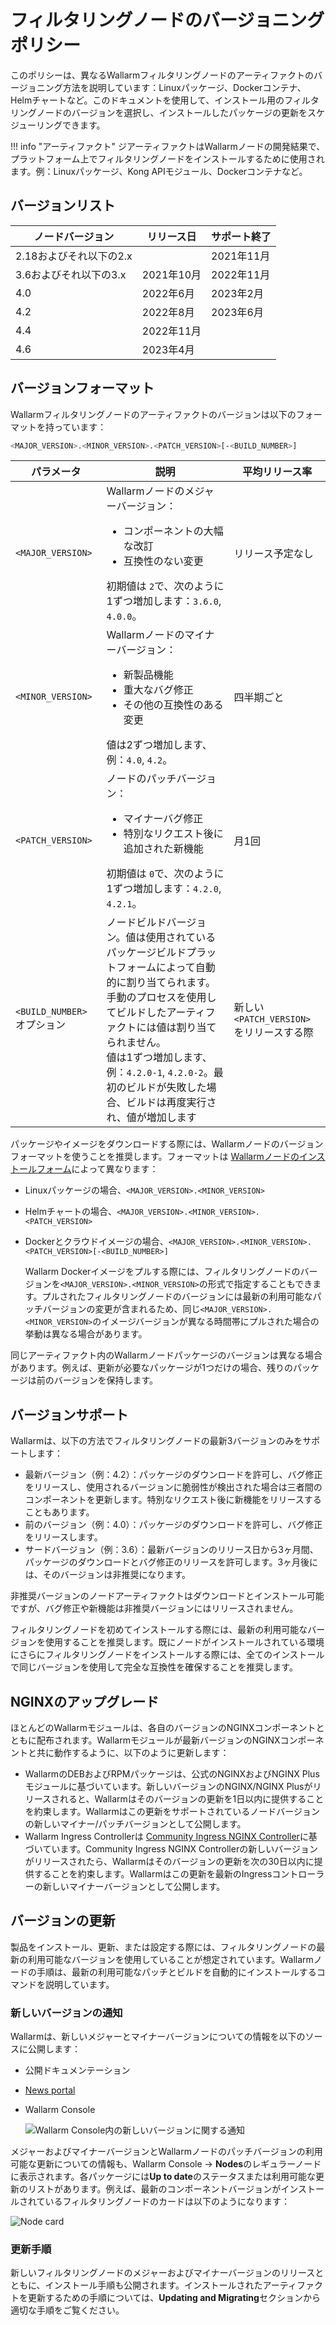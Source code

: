 # フィルタリングノードのバージョニングポリシー

このポリシーは、異なるWallarmフィルタリングノードのアーティファクトのバージョニング方法を説明しています：Linuxパッケージ、Dockerコンテナ、Helmチャートなど。このドキュメントを使用して、インストール用のフィルタリングノードのバージョンを選択し、インストールしたパッケージの更新をスケジューリングできます。

!!! info "アーティファクト"
    ジアーティファクトはWallarmノードの開発結果で、プラットフォーム上でフィルタリングノードをインストールするために使用されます。例：Linuxパッケージ、Kong APIモジュール、Dockerコンテナなど。

## バージョンリスト

| ノードバージョン | リリース日   | サポート終了 |
|------------------|----------------|---------------|
|2.18およびそれ以下の2.x|                | 2021年11月 |
| 3.6およびそれ以下の3.x| 2021年10月   | 2022年11月 |
| 4.0              | 2022年6月      | 2023年2月 |
| 4.2              | 2022年8月    | 2023年6月     |
| 4.4              | 2022年11月  |               |
| 4.6              | 2023年4月     |               |

## バージョンフォーマット

Wallarmフィルタリングノードのアーティファクトのバージョンは以下のフォーマットを持っています：

```bash
<MAJOR_VERSION>.<MINOR_VERSION>.<PATCH_VERSION>[-<BUILD_NUMBER>]
```

| パラメータ                | 説明                                                                                                                                                                                                                                                                                                         | 平均リリース率            |
|--------------------------------|------------------------------------------------------------------------------------------------------------------------------------------------------------------------------------------------------------------------------------------------------------------------------------------------------------------|--------------------------------------|
| `<MAJOR_VERSION>`              | Wallarmノードのメジャーバージョン：<ul><li>コンポーネントの大幅な改訂</li><li>互換性のない変更</li></ul>初期値は `2`で、次のように1ずつ増加します：`3.6.0`, `4.0.0`。                                                                                                                                             | リリース予定なし           |
| `<MINOR_VERSION>`              | Wallarmノードのマイナーバージョン：<ul><li>新製品機能</li><li>重大なバグ修正</li><li>その他の互換性のある変更</li></ul>値は2ずつ増加します、例：`4.0`, `4.2`。                                                                                                                | 四半期ごと                   |
| `<PATCH_VERSION>`              | ノードのパッチバージョン：<ul><li>マイナーバグ修正</li><li>特別なリクエスト後に追加された新機能</li></ul>初期値は `0`で、次のように1ずつ増加します：`4.2.0`, `4.2.1`。                                                                                                                                         | 月1回                       |
| `<BUILD_NUMBER>` オプション | ノードビルドバージョン。値は使用されているパッケージビルドプラットフォームによって自動的に割り当てられます。手動のプロセスを使用してビルドしたアーティファクトには値は割り当てられません。<br />値は1ずつ増加します、例：`4.2.0-1`, `4.2.0-2`。最初のビルドが失敗した場合、ビルドは再度実行され、値が増加します  | 新しい`<PATCH_VERSION>`をリリースする際|

パッケージやイメージをダウンロードする際には、Wallarmノードのバージョンフォーマットを使うことを推奨します。フォーマットは [Wallarmノードのインストールフォーム](../installation/supported-deployment-options.md)によって異なります：

* Linuxパッケージの場合、`<MAJOR_VERSION>.<MINOR_VERSION>`
* Helmチャートの場合、`<MAJOR_VERSION>.<MINOR_VERSION>.<PATCH_VERSION>`
* Dockerとクラウドイメージの場合、`<MAJOR_VERSION>.<MINOR_VERSION>.<PATCH_VERSION>[-<BUILD_NUMBER>]`

    Wallarm Dockerイメージをプルする際には、フィルタリングノードのバージョンを`<MAJOR_VERSION>.<MINOR_VERSION>`の形式で指定することもできます。プルされたフィルタリングノードのバージョンには最新の利用可能なパッチバージョンの変更が含まれるため、同じ`<MAJOR_VERSION>.<MINOR_VERSION>`のイメージバージョンが異なる時間帯にプルされた場合の挙動は異なる場合があります。

同じアーティファクト内のWallarmノードパッケージのバージョンは異なる場合があります。例えば、更新が必要なパッケージが1つだけの場合、残りのパッケージは前のバージョンを保持します。

## バージョンサポート

Wallarmは、以下の方法でフィルタリングノードの最新3バージョンのみをサポートします：

* 最新バージョン（例：4.2）：パッケージのダウンロードを許可し、バグ修正をリリースし、使用されるバージョンに脆弱性が検出された場合は三者間のコンポーネントを更新します。特別なリクエスト後に新機能をリリースすることもあります。
* 前のバージョン（例：4.0）：パッケージのダウンロードを許可し、バグ修正をリリースします。
* サードバージョン（例：3.6）：最新バージョンのリリース日から3ヶ月間、パッケージのダウンロードとバグ修正のリリースを許可します。3ヶ月後には、そのバージョンは非推奨になります。

非推奨バージョンのノードアーティファクトはダウンロードとインストール可能ですが、バグ修正や新機能は非推奨バージョンにはリリースされません。

フィルタリングノードを初めてインストールする際には、最新の利用可能なバージョンを使用することを推奨します。既にノードがインストールされている環境にさらにフィルタリングノードをインストールする際には、全てのインストールで同じバージョンを使用して完全な互換性を確保することを推奨します。

## NGINXのアップグレード

ほとんどのWallarmモジュールは、各自のバージョンのNGINXコンポーネントとともに配布されます。Wallarmモジュールが最新バージョンのNGINXコンポーネントと共に動作するように、以下のように更新します：

* WallarmのDEBおよびRPMパッケージは、公式のNGINXおよびNGINX Plusモジュールに基づいています。新しいバージョンのNGINX/NGINX Plusがリリースされると、Wallarmはそのバージョンの更新を1日以内に提供することを約束します。Wallarmはこの更新をサポートされているノードバージョンの新しいマイナー/パッチバージョンとして公開します。
* Wallarm Ingress Controllerは [Community Ingress NGINX Controller](https://github.com/kubernetes/ingress-nginx)に基づいています。Community Ingress NGINX Controllerの新しいバージョンがリリースされたら、Wallarmはそのバージョンの更新を次の30日以内に提供することを約束します。Wallarmはこの更新を最新のIngressコントローラーの新しいマイナーバージョンとして公開します。

## バージョンの更新

製品をインストール、更新、または設定する際には、フィルタリングノードの最新の利用可能なバージョンを使用していることが想定されています。Wallarmノードの手順は、最新の利用可能なパッチとビルドを自動的にインストールするコマンドを説明しています。

### 新しいバージョンの通知

Wallarmは、新しいメジャーとマイナーバージョンについての情報を以下のソースに公開します：

* 公開ドキュメンテーション
* [News portal](https://changelog.wallarm.com/)
* Wallarm Console

    ![Wallarm Console内の新しいバージョンに関する通知](../images/updating-migrating/wallarm-console-new-version-notification.png)

メジャーおよびマイナーバージョンとWallarmノードのパッチバージョンの利用可能な更新についての情報も、Wallarm Console → **Nodes**のレギュラーノードに表示されます。各パッケージには**Up to date**のステータスまたは利用可能な更新のリストがあります。例えば、最新のコンポーネントバージョンがインストールされているフィルタリングノードのカードは以下のようになります：

![Node card](../images/user-guides/nodes/view-regular-node-comp-vers.png)

### 更新手順

新しいフィルタリングノードのメジャーおよびマイナーバージョンのリリースとともに、インストール手順も公開されます。インストールされたアーティファクトを更新するための手順については、**Updating and Migrating**セクションから適切な手順をご覧ください。